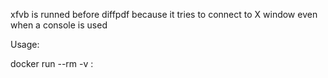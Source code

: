 xfvb is runned before diffpdf because it tries to connect to X window even when a console is used

Usage:

docker run --rm -v <host path do pdfs>:<container path> <docker image name> <first pdf> <second pdf> <output pdf>
